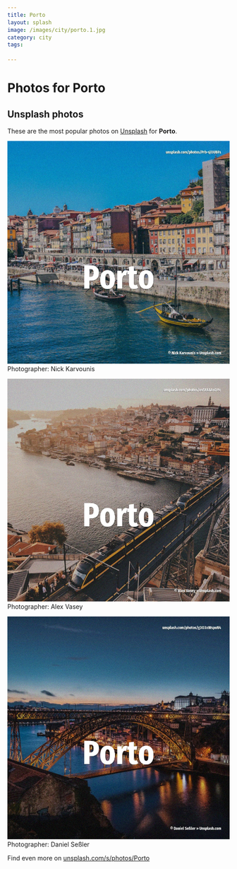 ```yaml
---
title: Porto
layout: splash
image: /images/city/porto.1.jpg
category: city
tags:

---
```

# Photos for Porto
 
## Unsplash photos
These are the most popular photos on [Unsplash](https://unsplash.com) for **Porto**.
 
![Porto](/images/city/porto.1.jpg)
Photographer:  Nick Karvounis
 
![Porto](/images/city/porto.2.jpg)
Photographer:  Alex Vasey
 
![Porto](/images/city/porto.3.jpg)
Photographer:  Daniel Seßler
 
Find even more on [unsplash.com/s/photos/Porto](https://unsplash.com/s/photos/Porto)
 
